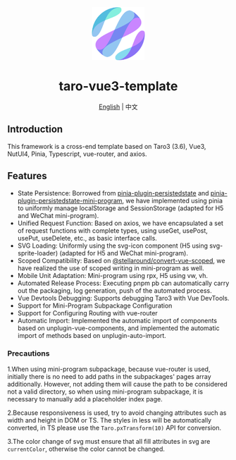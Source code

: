 <div align="center">
  <img alt="taro-vue3-template logo" width="120" height="120" src="./logo.png">
  <h1>taro-vue3-template</h1>
  <span><a href="README.zh-CN.md">English</a> | 中文</span>
</div>

## Introduction

This framework is a cross-end template based on Taro3 (3.6), Vue3, NutUI4, Pinia, Typescript, vue-router, and axios.

## Features

- State Persistence: Borrowed from [pinia-plugin-persistedstate](https://prazdevs.github.io/pinia-plugin-persistedstate/) and [pinia-plugin-persistedstate-mini-program](https://github.com/stellaround/pinia-plugin-persistedstate-mini-program), we have implemented using pinia to uniformly manage localStorage and SessionStorage (adapted for H5 and WeChat mini-program).
- Unified Request Function: Based on axios, we have encapsulated a set of request functions with complete types, using useGet, usePost, usePut, useDelete, etc., as basic interface calls.
- SVG Loading: Uniformly using the svg-icon component (H5 using svg-sprite-loader) (adapted for H5 and WeChat mini-program).
- Scoped Compatibility: Based on [@stellaround/convert-vue-scoped](https://github.com/stellaround/convert-vue-scoped), we have realized the use of scoped writing in mini-program as well.
- Mobile Unit Adaptation: Mini-program using rpx, H5 using vw, vh.
- Automated Release Process: Executing pnpm pb can automatically carry out the packaging, log generation, push of the automated process.
- Vue Devtools Debugging: Supports debugging Taro3 with Vue DevTools.
- Support for Mini-Program Subpackage Configuration
- Support for Configuring Routing with vue-router
- Automatic Import: Implemented the automatic import of components based on unplugin-vue-components, and implemented the automatic import of methods based on unplugin-auto-import.

### Precautions

1.When using mini-program subpackage, because vue-router is used, initially there is no need to add paths in the subpackages' pages array additionally. However, not adding them will cause the path to be considered not a valid directory, so when using mini-program subpackage, it is necessary to manually add a placeholder index page.

2.Because responsiveness is used, try to avoid changing attributes such as width and height in DOM or TS. The styles in less will be automatically converted, in TS please use the `Taro.pxTransform(10)` API for conversion.

3.The color change of svg must ensure that all fill attributes in svg are `currentColor`, otherwise the color cannot be changed.
